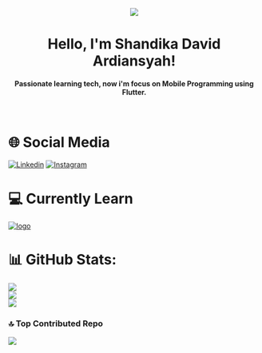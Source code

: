 <p align="center">
  <img src="https://media1.tenor.com/m/yGav1QXnhqoAAAAC/tokisaki-kurumi.gif">
</p>

<h1 align="center">Hello, I'm Shandika David Ardiansyah!</h1>
<h4 align="center">Passionate learning tech, now i'm focus on Mobile Programming using Flutter.</h4>
<br>



# 🌐 Social Media
[![Linkedin](https://skillicons.dev/icons?i=linkedin&theme=dark)](https://linkedin.com/in/shandika-david-ardiansyah-519b2621b)
[![Instagram](https://skillicons.dev/icons?i=instagram&theme=dark)](https://instagram.com/shandikadav_)

# 💻 Currently Learn
[![logo](https://skillicons.dev/icons?i=c,cs,cpp,dart,python,php,dart,html,css,bootstrap,tailwind,laravel,flutter,mysql,firebase,dotnet,figma,xd&theme=dark)](https://linkedin.com/in/shandika-david-ardiansyah-519b2621b)
# 📊 GitHub Stats:
![](https://github-readme-stats.vercel.app/api?username=shandikadav&theme=tokyonight&hide_border=false&include_all_commits=false&count_private=false)<br/>
![](https://github-readme-streak-stats.herokuapp.com/?user=shandikadav&theme=tokyonight&hide_border=false)<br/>
![](https://github-readme-stats.vercel.app/api/top-langs/?username=shandikadav&theme=tokyonight&hide_border=false&include_all_commits=false&count_private=false&layout=compact)

### 🔝 Top Contributed Repo
![](https://github-contributor-stats.vercel.app/api?username=shandikadav&limit=5&theme=tokyonight&combine_all_yearly_contributions=true)



<!-- Proudly created with GPRM ( https://gprm.itsvg.in ) -->
